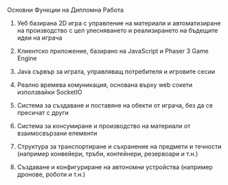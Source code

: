 Основни Функции на Дипломна Работа

1. Уеб базирана 2D игра с управление на материали и автоматизиране на производство с цел улесняването и реализирането на бъдещите идеи на играча

2. Клиентско приложение, базирано на JavaScript и Phaser 3 Game Engine

3. Java сървър за играта, управляващ потребителя и игровите сесии

4. Реално времева комуникация, основана върху web сокети използвайки SocketIO

5. Система за създаване и поставяне на обекти от играча, без да се пресичат с други
 
6. Система за консумиране и производство на материали от взаимосвързани елементи 

7. Структура за транспортиране и съхранение на предмети и течности (например конвейери, тръби, контейнери, резервоари и т.н.)

8. Създаване и конфигуриране на автономни устройства (например дронове, роботи и т.н.)
